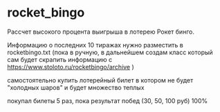 # rocket_bingo
Рассчет высокого процента выигрыша в лотерею Рокет бинго.


Информацию о последних 10 тиражах нужно разместить в rocketbingo.txt
(пока в ручную,
 в дальнейшем создам класс который сам будет скрапить информацию с https://www.stoloto.ru/rocketbingo/archive
)


самостоятельно купить лотерейный билет в котором не будет "холодных шаров" и будет множество теплых


покупал билеты  5 раз, пока результат побед (30, 50, 100 руб) 100%
